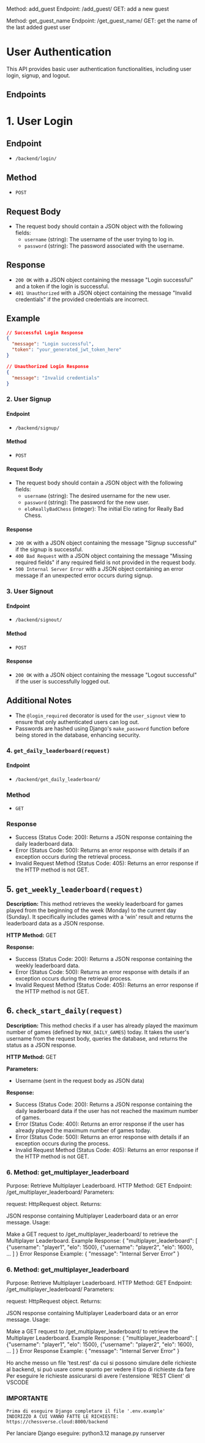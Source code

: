 Method: add_guest
    Endpoint: /add_guest/
    GET: add a new guest

Method: get_guest_name
    Endpoint: /get_guest_name/
    GET: get the name of the last added guest user

# User Authentication

This API provides basic user authentication functionalities, including user login, signup, and logout.

## Endpoints

# 1. User Login

## Endpoint
- `/backend/login/`

## Method
- `POST`

## Request Body
- The request body should contain a JSON object with the following fields:
  - `username` (string): The username of the user trying to log in.
  - `password` (string): The password associated with the username.

## Response
- `200 OK` with a JSON object containing the message "Login successful" and a token if the login is successful.
- `401 Unauthorized` with a JSON object containing the message "Invalid credentials" if the provided credentials are incorrect.

## Example
```json
// Successful Login Response
{
  "message": "Login successful",
  "token": "your_generated_jwt_token_here"
}

// Unauthorized Login Response
{
  "message": "Invalid credentials"
}
```


### 2. User Signup

#### Endpoint
- `/backend/signup/`

#### Method
- `POST`

#### Request Body
- The request body should contain a JSON object with the following fields:
  - `username` (string): The desired username for the new user.
  - `password` (string): The password for the new user.
  - `eloReallyBadChess` (integer): The initial Elo rating for Really Bad Chess.

#### Response
- `200 OK` with a JSON object containing the message "Signup successful" if the signup is successful.
- `400 Bad Request` with a JSON object containing the message "Missing required fields" if any required field is not provided in the request body.
- `500 Internal Server Error` with a JSON object containing an error message if an unexpected error occurs during signup.

### 3. User Signout

#### Endpoint
- `/backend/signout/`

#### Method
- `POST`

#### Response
- `200 OK` with a JSON object containing the message "Logout successful" if the user is successfully logged out.

## Additional Notes

- The `@login_required` decorator is used for the `user_signout` view to ensure that only authenticated users can log out.
- Passwords are hashed using Django's `make_password` function before being stored in the database, enhancing security.

### 4. `get_daily_leaderboard(request)`

#### Endpoint
- `/backend/get_daily_leaderboard/`

### Method 
- `GET`

### Response
- Success (Status Code: 200): Returns a JSON response containing the daily leaderboard data.
-  Error (Status Code: 500): Returns an error response with details if an exception occurs during the retrieval process.
- Invalid Request Method (Status Code: 405): Returns an error response if the HTTP method is not GET.


## 5. `get_weekly_leaderboard(request)`

**Description:**
This method retrieves the weekly leaderboard for games played from the beginning of the week (Monday) to the current day (Sunday). It specifically includes games with a 'win' result and returns the leaderboard data as a JSON response.

**HTTP Method:** GET

**Response:**
- Success (Status Code: 200): Returns a JSON response containing the weekly leaderboard data.
- Error (Status Code: 500): Returns an error response with details if an exception occurs during the retrieval process.
- Invalid Request Method (Status Code: 405): Returns an error response if the HTTP method is not GET.


## 6. `check_start_daily(request)`

**Description:**
This method checks if a user has already played the maximum number of games (defined by `MAX_DAILY_GAMES`) today. It takes the user's username from the request body, queries the database, and returns the status as a JSON response.

**HTTP Method:** GET

**Parameters:**
- Username (sent in the request body as JSON data)

**Response:**
- Success (Status Code: 200): Returns a JSON response containing the daily leaderboard data if the user has not reached the maximum number of games.
- Error (Status Code: 400): Returns an error response if the user has already played the maximum number of games today.
- Error (Status Code: 500): Returns an error response with details if an exception occurs during the process.
- Invalid Request Method (Status Code: 405): Returns an error response if the HTTP method is not GET.

### 6. Method: get_multiplayer_leaderboard

Purpose: Retrieve Multiplayer Leaderboard.
HTTP Method: GET
Endpoint: /get_multiplayer_leaderboard/
Parameters:

request: HttpRequest object.
Returns:

JSON response containing Multiplayer Leaderboard data or an error message.
Usage:

Make a GET request to /get_multiplayer_leaderboard/ to retrieve the Multiplayer Leaderboard.
Example Response:
{
    "multiplayer_leaderboard": [
        {"username": "player1", "elo": 1500},
        {"username": "player2", "elo": 1600},
        ...
    ]
}
Error Response Example:
{
    "message": "Internal Server Error"
}

### 6. Method: get_multiplayer_leaderboard

Purpose: Retrieve Multiplayer Leaderboard.
HTTP Method: GET
Endpoint: /get_multiplayer_leaderboard/
Parameters:

request: HttpRequest object.
Returns:

JSON response containing Multiplayer Leaderboard data or an error message.
Usage:

Make a GET request to /get_multiplayer_leaderboard/ to retrieve the Multiplayer Leaderboard.
Example Response:
{
    "multiplayer_leaderboard": [
        {"username": "player1", "elo": 1500},
        {"username": "player2", "elo": 1600},
        ...
    ]
}
Error Response Example:
{
    "message": "Internal Server Error"
}

Ho anche messo un file 'test.rest' da cui si possono simulare delle richieste al backend, si può usare come spunto per vedere il tipo di richieste da fare
Per eseguire le richieste assicurarsi di avere l'estensione 'REST Client' di VSCODE

### IMPORTANTE 
    Prima di eseguire Django completare il file '.env.example' 
    INDIRIZZO A CUI VANNO FATTE LE RICHIESTE: https://chessverse.cloud:8000/backend
    
Per lanciare Django eseguire: 
    python3.12  manage.py runserver 
